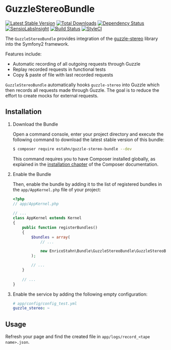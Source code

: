 # GuzzleStereoBundle

[![Latest Stable Version](https://poser.pugx.org/estahn/guzzle-stereo-bundle/version.png)](https://packagist.org/packages/estahn/guzzle-stereo-bundle)
[![Total Downloads](https://poser.pugx.org/estahn/guzzle-stereo-bundle/d/total.png)](https://packagist.org/packages/estahn/guzzle-stereo-bundle)
[![Dependency Status](https://www.versioneye.com/user/projects/56e04e13df573d003f20b20d/badge.svg?style=flat)](https://www.versioneye.com/user/projects/56e04e13df573d003f20b20d)
[![SensioLabsInsight](https://insight.sensiolabs.com/projects/6fffbf31-044d-468f-8dba-e962d8fd626d/mini.png)](https://insight.sensiolabs.com/projects/6fffbf31-044d-468f-8dba-e962d8fd626d)
[![Build Status](https://travis-ci.org/estahn/guzzle-stereo-bundle.png?branch=master)](https://travis-ci.org/estahn/guzzle-stereo-bundle)
[![StyleCI](https://styleci.io/repos/53498097/shield)](https://styleci.io/repos/53498097)

The `GuzzleStereoBundle` provides integration of the [guzzle-stereo](https://github.com/ikwattro/guzzle-stereo) library into the Symfony2 framework.

Features include:
* Automatic recording of all outgoing requests through Guzzle
* Replay recorded requests in functional tests
* Copy & paste of file with last recorded requests

`GuzzleStereoBundle` automatically hooks `guzzle-stereo` into Guzzle which then records all requests made through Guzzle.
The goal is to reduce the effort to create mocks for external requests.

## Installation

1. Download the Bundle

   Open a command console, enter your project directory and execute the
   following command to download the latest stable version of this bundle:

   ```bash
   $ composer require estahn/guzzle-stereo-bundle --dev
   ```

   This command requires you to have Composer installed globally, as explained
   in the [installation chapter](https://getcomposer.org/doc/00-intro.md)
   of the Composer documentation.

2. Enable the Bundle

   Then, enable the bundle by adding it to the list of registered bundles
   in the `app/AppKernel.php` file of your project:

   ```php
   <?php
   // app/AppKernel.php
    
   // ...
   class AppKernel extends Kernel
   {
       public function registerBundles()
       {
           $bundles = array(
               // ...
   
               new EnricoStahn\Bundle\GuzzleStereoBundle\GuzzleStereoBundle(),
           );
   
           // ...
       }
    
       // ...
   }
   ```

3. Enable the service by adding the following empty configuration:

    ```yaml
    # app/config/config_test.yml
    guzzle_stereo: ~
    ```

## Usage

Refresh your page and find the created file in `app/logs/record_<tape name>.json`.